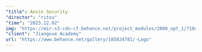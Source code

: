 ```yaml
---
"title": Anxin Security
"director": "ritsu"
"time": "2023.12.02"
img: "https://mir-s3-cdn-cf.behance.net/project_modules/2800_opt_1/718c9f185824781.656a2e3507005.png"
"client": "Jiangxue Academy"
url: "https://www.behance.net/gallery/185824781/-Logo"
---
```

